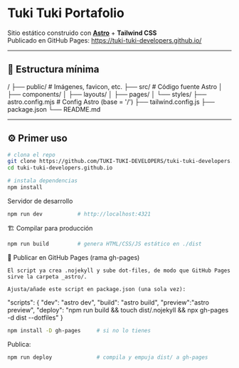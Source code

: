 # Tuki Tuki Portafolio

Sitio estático construido con **[Astro](https://astro.build)** + **Tailwind CSS**  
Publicado en GitHub Pages: <https://tuki-tuki-developers.github.io/>

---

## 📁 Estructura mínima

/
├── public/ # Imágenes, favicon, etc.
├── src/ # Código fuente Astro
│ ├── components/
│ ├── layouts/
│ ├── pages/
│ └── styles/
├── astro.config.mjs # Config Astro (base = '/')
├── tailwind.config.js
├── package.json
└── README.md


---

## ⚙️ Primer uso

```bash
# clona el repo
git clone https://github.com/TUKI-TUKI-DEVELOPERS/tuki-tuki-developers.github.io.git
cd tuki-tuki-developers.github.io

# instala dependencias
npm install
```

Servidor de desarrollo

```bash
npm run dev           # http://localhost:4321
```

🏗️ Compilar para producción

```bash
npm run build         # genera HTML/CSS/JS estático en ./dist
```

🚀 Publicar en GitHub Pages (rama gh-pages)

    El script ya crea .nojekyll y sube dot-files, de modo que GitHub Pages
    sirve la carpeta _astro/.

    Ajusta/añade este script en package.json (una sola vez):

"scripts": {
  "dev":    "astro dev",
  "build":  "astro build",
  "preview":"astro preview",
  "deploy": "npm run build && touch dist/.nojekyll && npx gh-pages -d dist --dotfiles"
}

```bash
npm install -D gh-pages     # si no lo tienes
```

Publica:

```bash
npm run deploy              # compila y empuja dist/ a gh-pages
```
